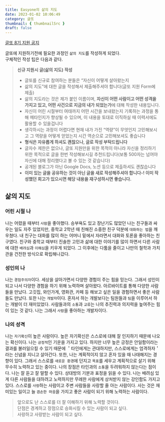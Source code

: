 ```yaml
---
title: Easyone의 삶의 지도
date: 2023-01-02 10:06:49
category: 글또
thumbnail: { thumbnailSrc }
draft: false
---
```


[글또 8기 지원 공지](https://zzsza.notion.site/8-23-1-15-23-59-f9e4887df5f548afa4515b5df5dd0ea8)

글또에 지원하기전에 필요한 과정인 `삶의 지도`를 작성하게 되었다.  
구체적인 작성 팁은 다음과 같다.

> **신규 지원시 글(삶의 지도) 작성**
>
> - 글또를 신규로 참여하는 분들은 “자신이 어떻게 살아왔는지
> - 삶의 지도”에 대한 글을 작성해서 제출해주셔야 합니다(글또 지원 Form에 제출)
> - 삶의 지도라는 것은 제가 붙인 이름이며, **자신이 어떤 사람이고 어떤 성격을 가지고 있고, 어떤 사건으로 지금의 내가 되었는가**에 대해 작성한 내용입니다.
> - 자신이 어린 시절부터 여태까지 어떤 시간을 보내왔는지 기록하는 과정을 통해 메타인지가 향상될 수 있으며, 이 내용을 토대로 이직하실 때 이력서에도 활용할 수 있을겁니다
> - 생각하시는 과정이 어렵다면 현재 내가 가진 “역량”이 무엇인지 고민해보시고 그 역량을 어떻게 얻었는지 시간 역순으로 고민해보셔도 좋습니다
> - **형식은 자유롭게 하셔도 괜찮으나, 글로 작성 부탁드립니다**
> - 글자수 제한은 없으나, 글또 지원만을 위한 목적이 아니라 자신을 정리하기 위한 목적으로 글을 한번 작성해보시길 추천드립니다(보통 500자는 넘어야 자신에 대해 정리했다고 볼 수 있는 것 같습니다)
> - 공개된 블로그가 아닌 Google Docs, 노션 등으로 제출하셔도 괜찮습니다
> - **이미 있는 글을 공유하는 것이 아닌 글을 새로 작성해주셔야 합니다-! 이미 작성했던 회고가 있으시면 해당 내용을 재구성하시면 좋습니다.**

## 삶의 지도

### 어린 시절 나

나는 어렸을 때부터 `사람`을 좋아했다. 승부욕도 있고 장난기도 많았던 나는 친구들과 싸우는 일도 자주 있었지만, 중학교 2학년 때 친해진 소중한 친구 덕분에 `대화하는 법`을 깨우쳤다. 내 친구는 대화를 많이 하는 어머니 밑에서 자라면서 대화와 토론을 좋아하는 친구였다. 친구와 중학교 때부터 진솔한 고민과 삶에 대한 이야기를 많이 하면서 다른 사람에 대한 `배려심`과 `이해심`을 키우게 되었다. 그 이후에는 다툼을 줄이고 나만의 철학과 가치관을 건전한 방식으로 확립해나갔다.

### 성인의 나

나는 `경험주의자`이다. 세상을 살아가면서 다양한 경험이 주는 힘을 믿는다. 그래서 성인이 되고 나서 다양한 경험을 하기 위해 노력하며 살아왔다. 아르바이트를 통해 다양한 사람들을 만났다. 고깃집, 와인가게, 영화관, 카페 등 해보고 싶은 일을 경험하면서 좋은 사람들도 만났다. 또한 나는 `개발자`이다. 혼자서 하는 개발보다는 팀원들과 `팀`을 이루어서 하는 개발이 더 재미있었다. 사람들과의 `소통`과 `교류`는 나의 추진력과 의지력을 높여주는 힘이 있는 것 같다. 나는 그래서 `사람`을 좋아하는 개발자이다.

### 나의 성격

나는 `자기확신`이 높은 사람이다. 높은 자기확신은 스스로에 대해 잘 인지하기 때문에 나오는 확신이다. 나는 `긍정적`인 기운을 가지고 있다. 하지만 너무 높은 긍정은 안일함이라는 결과를 불러일으킬 수 있기 때문에 ＇타인에게는 관대하지만, 스스로에게는 엄격하자＇라는 신념을 지니고 살아간다. 또한, 나는 계획적이지 않고 혼자 있을 때 나태해지는 경향이 있다. 그래서 스스로를 `새로운 환경`에 던지고 `목표`를 세우고 계획적으로 살기 위해 무수히 노력하고 있는 중이다. 나의 장점은 타인과의 `소통`을 두려워하지 않는다는 점이다. 나는 잘 듣고 잘 말할 수 있다. 상대방의 기분과 표정을 읽을 수 있다. 나는 배려심 있게 다른 사람들을 대하려고 노력하지만 무례한 사람에게 상처받지 않는 강인함도 가지고 있다. 스스로를 `사랑`하는 사람이고 주변 사람들을 사랑할 줄 아는 사람이다. 사는 것은 재미있는 일이고 늘 `겸손한 마음`을 가지고 좋은 사람이 되기 위해 노력하는 사람이다.

> 앞으로도 난 스스로를 더 잘 이해하기 위해 노력할 것이다.  
> 단점은 경계하고 장점으로 승화시킬 수 있는 사람이 되고 싶다.  
> 사랑하고 사랑받는 사람이 되고 싶다.
